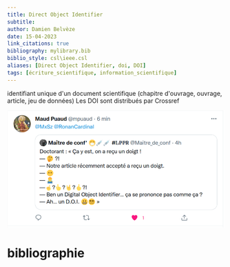 ```yaml
---
title: Direct Object Identifier
subtitle:
author: Damien Belvèze
date: 15-04-2023
link_citations: true
bibliography: mylibrary.bib
biblio_style: csl\ieee.csl
aliases: [Direct Object Identifier, doi, DOI]
tags: [écriture_scientifique, information_scientifique]
---
```


identifiant unique d'un document scientifique (chapitre d'ouvrage, ouvrage, article, jeu de données)
Les DOI sont distribués par Crossref

![DOI](images/DOI.png)




# bibliographie

